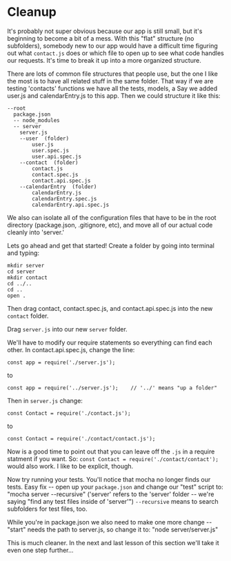 # Cleanup

It's probably not super obvious because our app is still small, but it's beginning to become a bit of a mess.  With this "flat" structure (no subfolders), somebody new to our app would have a difficult time figuring out what `contact.js` does or which file to open up to see what code handles our requests.  It's time to break it up into a more organized structure.

There are lots of common file structures that people use, but the one I like the most is to have all related stuff in the same folder.  That way if we are testing 'contacts' functions we have all the tests, models, a  Say we added user.js and calendarEntry.js to this app.  Then we could structure it like this:
```
--root
  package.json
  -- node_modules
  -- server
    server.js
    --user  (folder)
        user.js
        user.spec.js
        user.api.spec.js
    --contact  (folder)
        contact.js
        contact.spec.js
        contact.api.spec.js
    --calendarEntry  (folder)
        calendarEntry.js
        calendarEntry.spec.js
        calendarEntry.api.spec.js

```
We also can isolate all of the configuration files that have to be in the root directory (package.json, .gitignore, etc), and move all of our actual code cleanly into 'server.'

Lets go ahead and get that started!  Create a folder by going into terminal and typing:
```
mkdir server
cd server
mkdir contact
cd ../..
cd ..
open .
```

Then drag contact, contact.spec.js, and contact.api.spec.js into the new `contact` folder.

Drag `server.js` into our new `server` folder.

We'll have to modify our require statements so everything can find each other.  In contact.api.spec.js, change the line:
```
const app = require('./server.js');
```
to
```
const app = require('../server.js');    // '../' means "up a folder"
```

Then in `server.js` change:
```
const Contact = require('./contact.js');
```
to
```
const Contact = require('./contact/contact.js');
```

Now is a good time to point out that you can leave off the `.js` in a require statment if you want.  So: `const Contact = require('./contact/contact');` would also work.  I like to be explicit, though.

Now try running your tests.  You'll notice that mocha no longer finds our tests.  Easy fix -- open up your `package.json` and change our "test" script to: "mocha server --recursive" ('server' refers to the 'server' folder -- we're saying "find any test files inside of 'server'")  `--recursive` means to search subfolders for test files, too.

While you're in package.json we also need to make one more change -- "start" needs the path to server.js, so change it to: "node server/server.js"

This is much cleaner.  In the next and last lesson of this section we'll take it even one step further...